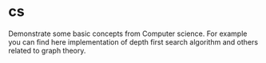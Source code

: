 # cs
Demonstrate some basic concepts from Computer science. For example you can find here implementation of depth first search algorithm and others related to graph theory. 

